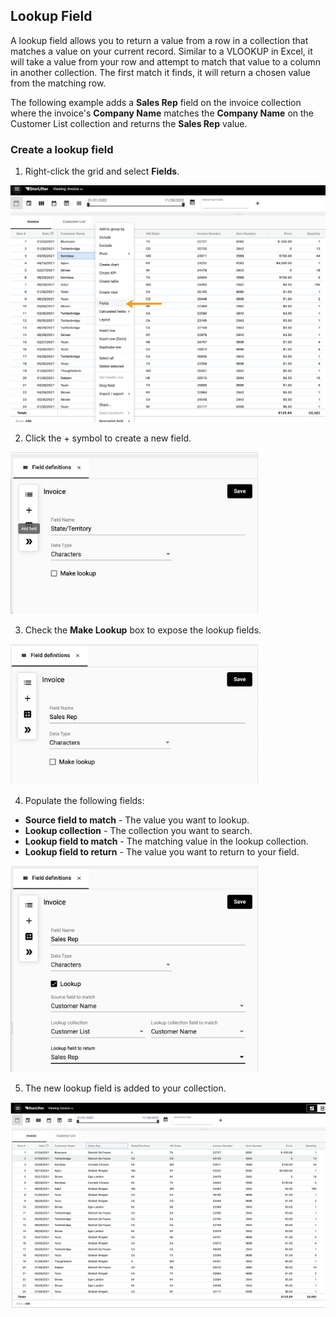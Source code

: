 ## Lookup Field
A lookup field allows you to return a value from a row in a collection that matches a value on your current record. Similar to a VLOOKUP in Excel, it will take a value from your row and attempt to match that value to a column in another collection. The first match it finds, it will return a chosen value from the matching row.

The following example adds a **Sales Rep** field on the invoice collection where the invoice's **Company Name** matches the **Company Name** on the Customer List collection and returns the **Sales Rep** value.

### Create a lookup field
1. Right-click the grid and select **Fields**.

<img src="../assets/lookup_01.jpg"  style="width:800px" class="border"></img>

2. Click the + symbol to create a new field.

<img src="../assets/lookup_02.png"  style="width:400px" class="border"></img>

3. Check the **Make Lookup** box to expose the lookup fields.

<img src="../assets/lookup_05.png"  style="width:400px" class="border"></img>

4. Populate the following fields:
- **Source field to match** - The value you want to lookup.
- **Lookup collection** - The collection you want to search.
- **Lookup field to match** - The matching value in the lookup collection.
- **Lookup field to return** - The value you want to return to your field.

<img src="../assets/lookup_03.png"  style="width:400px" class="border"></img>

5. The new lookup field is added to your collection.

<img src="../assets/lookup_04.png"  style="width:800px" class="border"></img>

